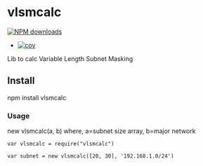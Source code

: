 # vlsmcalc
<span class="badge-npmdownloads"><a href="https://npmjs.org/package/vlsmcalc" title="View this project on NPM"><img src="https://img.shields.io/npm/dm/vlsmcalc.svg" alt="NPM downloads" /></a></span>
<!-- README.md -->
+ [![cov](https://marcodearaujo.github.io/vlsmcalcjs/badges/coverage.svg)](https://github.com/marcodearaujo/vlsmcalcjs/actions)

Lib to calc Variable Length Subnet Masking


## Install
npm install vlsmcalc

### Usage
new vlsmcalc(a, b) where, a=subnet size array, b=major network

`var vlsmcalc = require("vlsmcalc")`

`var subnet = new vlsmcalc([20, 30], '192.168.1.0/24')`

